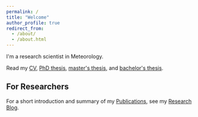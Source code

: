 ```yaml
---
permalink: /
title: "Welcome"
author_profile: true
redirect_from: 
  - /about/
  - /about.html
---
```


I'm a research scientist in Meteorology. 

Read my [CV](https://lkugler.github.io/cv), [PhD thesis](https://lkugler.github.io/dissertation), [master's thesis](https://lkugler.github.io/mthesis), and [bachelor's thesis](https://lkugler.github.io/bthesis).

## For Researchers
For a short introduction and summary of my [Publications](https://lkugler.github.io/publications), see my [Research Blog](https://lkugler.github.io/year-archive/). 

